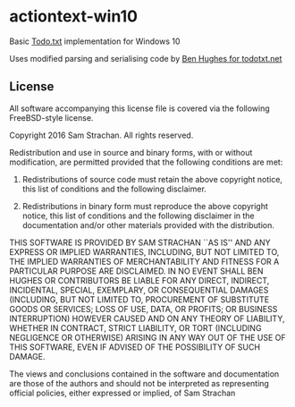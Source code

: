# actiontext-win10
Basic [Todo.txt](http://todotxt.com/) implementation for Windows 10

Uses modified parsing and serialising code by [Ben Hughes for todotxt.net](https://github.com/benrhughes/todotxt.net)

## License
All software accompanying this license file is covered via the following FreeBSD-style license.

Copyright 2016 Sam Strachan. All rights reserved.

Redistribution and use in source and binary forms, with or without modification, are
permitted provided that the following conditions are met:

   1. Redistributions of source code must retain the above copyright notice, this list of
      conditions and the following disclaimer.

   2. Redistributions in binary form must reproduce the above copyright notice, this list
      of conditions and the following disclaimer in the documentation and/or other materials
      provided with the distribution.

THIS SOFTWARE IS PROVIDED BY SAM STRACHAN ``AS IS'' AND ANY EXPRESS OR IMPLIED
WARRANTIES, INCLUDING, BUT NOT LIMITED TO, THE IMPLIED WARRANTIES OF MERCHANTABILITY AND
FITNESS FOR A PARTICULAR PURPOSE ARE DISCLAIMED. IN NO EVENT SHALL BEN HUGHES OR
CONTRIBUTORS BE LIABLE FOR ANY DIRECT, INDIRECT, INCIDENTAL, SPECIAL, EXEMPLARY, OR
CONSEQUENTIAL DAMAGES (INCLUDING, BUT NOT LIMITED TO, PROCUREMENT OF SUBSTITUTE GOODS OR
SERVICES; LOSS OF USE, DATA, OR PROFITS; OR BUSINESS INTERRUPTION) HOWEVER CAUSED AND ON
ANY THEORY OF LIABILITY, WHETHER IN CONTRACT, STRICT LIABILITY, OR TORT (INCLUDING
NEGLIGENCE OR OTHERWISE) ARISING IN ANY WAY OUT OF THE USE OF THIS SOFTWARE, EVEN IF
ADVISED OF THE POSSIBILITY OF SUCH DAMAGE.

The views and conclusions contained in the software and documentation are those of the
authors and should not be interpreted as representing official policies, either expressed
or implied, of Sam Strachan
